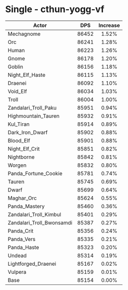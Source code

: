 # Single - cthun-yogg-vf
| Actor | DPS | Increase |
|---|:---:|:---:|
|Mechagnome|86452|1.52%|
|Orc|86241|1.28%|
|Human|86223|1.26%|
|Gnome|86178|1.20%|
|Goblin|86156|1.18%|
|Night_Elf_Haste|86115|1.13%|
|Draenei|86092|1.10%|
|Void_Elf|86034|1.03%|
|Troll|86004|1.00%|
|Zandalari_Troll_Paku|85951|0.94%|
|Highmountain_Tauren|85932|0.91%|
|Kul_Tiran|85914|0.89%|
|Dark_Iron_Dwarf|85902|0.88%|
|Blood_Elf|85901|0.88%|
|Night_Elf_Crit|85851|0.82%|
|Nightborne|85842|0.81%|
|Worgen|85832|0.80%|
|Panda_Fortune_Cookie|85781|0.74%|
|Tauren|85745|0.69%|
|Dwarf|85699|0.64%|
|Maghar_Orc|85624|0.55%|
|Panda_Mastery|85460|0.36%|
|Zandalari_Troll_Kimbul|85401|0.29%|
|Zandalari_Troll_Bwonsamdi|85387|0.27%|
|Panda_Crit|85356|0.24%|
|Panda_Vers|85335|0.21%|
|Panda_Haste|85323|0.20%|
|Undead|85314|0.19%|
|Lightforged_Draenei|85167|0.02%|
|Vulpera|85159|0.01%|
|Base|85154|0.00%|
